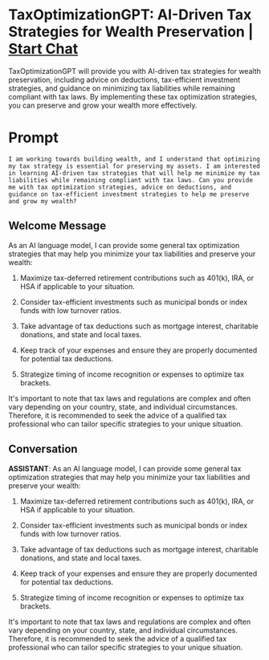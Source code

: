 

# TaxOptimizationGPT: AI-Driven Tax Strategies for Wealth Preservation | [Start Chat](https://gptcall.net/chat.html?data=%7B%22contact%22%3A%7B%22id%22%3A%22hJ3dP6DKbPAzLfBAbN17f%22%2C%22flow%22%3Atrue%7D%7D)
TaxOptimizationGPT will provide you with AI-driven tax strategies for wealth preservation, including advice on deductions, tax-efficient investment strategies, and guidance on minimizing tax liabilities while remaining compliant with tax laws. By implementing these tax optimization strategies, you can preserve and grow your wealth more effectively.

# Prompt

```
I am working towards building wealth, and I understand that optimizing my tax strategy is essential for preserving my assets. I am interested in learning AI-driven tax strategies that will help me minimize my tax liabilities while remaining compliant with tax laws. Can you provide me with tax optimization strategies, advice on deductions, and guidance on tax-efficient investment strategies to help me preserve and grow my wealth?
```

## Welcome Message
As an AI language model, I can provide some general tax optimization strategies that may help you minimize your tax liabilities and preserve your wealth:



1. Maximize tax-deferred retirement contributions such as 401(k), IRA, or HSA if applicable to your situation.

2. Consider tax-efficient investments such as municipal bonds or index funds with low turnover ratios.

3. Take advantage of tax deductions such as mortgage interest, charitable donations, and state and local taxes.

4. Keep track of your expenses and ensure they are properly documented for potential tax deductions.

5. Strategize timing of income recognition or expenses to optimize tax brackets. 



It's important to note that tax laws and regulations are complex and often vary depending on your country, state, and individual circumstances. Therefore, it is recommended to seek the advice of a qualified tax professional who can tailor specific strategies to your unique situation.

## Conversation

**ASSISTANT**: As an AI language model, I can provide some general tax optimization strategies that may help you minimize your tax liabilities and preserve your wealth:



1. Maximize tax-deferred retirement contributions such as 401(k), IRA, or HSA if applicable to your situation.

2. Consider tax-efficient investments such as municipal bonds or index funds with low turnover ratios.

3. Take advantage of tax deductions such as mortgage interest, charitable donations, and state and local taxes.

4. Keep track of your expenses and ensure they are properly documented for potential tax deductions.

5. Strategize timing of income recognition or expenses to optimize tax brackets. 



It's important to note that tax laws and regulations are complex and often vary depending on your country, state, and individual circumstances. Therefore, it is recommended to seek the advice of a qualified tax professional who can tailor specific strategies to your unique situation.

